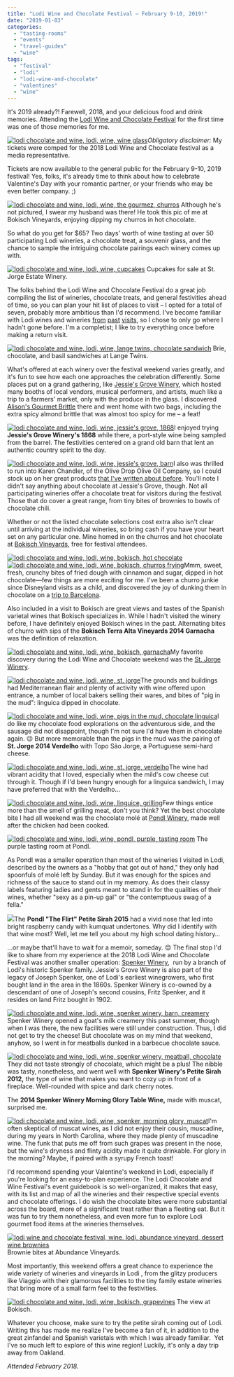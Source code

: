 ```yaml
---
title: "Lodi Wine and Chocolate Festival – February 9-10, 2019!"
date: "2019-01-03"
categories:
  - "tasting-rooms"
  - "events"
  - "travel-guides"
  - "wine"
tags:
  - "festival"
  - "lodi"
  - "lodi-wine-and-chocolate"
  - "valentines"
  - "wine"
---
```


It's 2019 already?! Farewell, 2018, and your delicious food and drink memories. Attending the [Lodi Wine and Chocolate Festival](https://www.lodiwineandchocolate.com/) for the first time was one of those memories for me.

[![lodi chocolate and wine, lodi, wine, wine glass](http://s3.amazonaws.com/thegourmez-wpmedia/2018/09/Lodi-Choc-001-431x500.jpg)](http://s3.amazonaws.com/thegourmez-wpmedia/2018/09/Lodi-Choc-001.jpg)_Obligatory disclaimer:_ My tickets were comped for the 2018 Lodi Wine and Chocolate festival as a media representative.

Tickets are now available to the general public for the February 9-10, 2019 festival! Yes, folks, it's already time to think about how to celebrate Valentine's Day with your romantic partner, or your friends who may be even better company. ;)




<div class="caption">

[![lodi chocolate and wine, lodi, wine, the gourmez, churros](http://s3.amazonaws.com/thegourmez-wpmedia/2018/09/IMG_20180210_152153_425-500x500.jpg)](http://s3.amazonaws.com/thegourmez-wpmedia/2018/09/IMG_20180210_152153_425.jpg) Although he's not pictured, I swear my husband was there! He took this pic of me at Bokisch Vineyards, enjoying dipping my churros in hot chocolate.</div>


So what do you get for $65? Two days' worth of wine tasting at over 50 participating Lodi wineries, a chocolate treat, a souvenir glass, and the chance to sample the intriguing chocolate pairings each winery comes up with.




<div class="caption">

[![lodi chocolate and wine, lodi, wine, cupcakes](http://s3.amazonaws.com/thegourmez-wpmedia/2018/09/Lodi-Choc-009-500x332.jpg)](http://s3.amazonaws.com/thegourmez-wpmedia/2018/09/Lodi-Choc-009.jpg) Cupcakes for sale at St. Jorge Estate Winery.</div>


The folks behind the Lodi Wine and Chocolate Festival do a great job compiling the list of wineries, chocolate treats, and general festivities ahead of time, so you can plan your hit list of places to visit – I opted for a total of seven, probably more ambitious than I'd recommend. I've become familiar with Lodi wines and wineries [from](https://thegourmez.com/blog/2017/12/26/visit-lodi-fora-fun-filled-day-in-the-central-valley/) [past](https://thegourmez.com/blog/2017/10/04/visit-lodi-wines-winemakers-personality/) [visits](https://thegourmez.com/blog/2016/09/04/most-memorable-wines-from-the-2016-wine-bloggers-conference-part-2/), so I chose to only go where I hadn't gone before. I'm a completist; I like to try everything once before making a return visit.




<div class="caption">

[![lodi chocolate and wine, lodi, wine, lange twins, chocolate sandwich](http://s3.amazonaws.com/thegourmez-wpmedia/2018/09/Lodi-Choc-021-500x333.jpg)](http://s3.amazonaws.com/thegourmez-wpmedia/2018/09/Lodi-Choc-021.jpg) Brie, chocolate, and basil sandwiches at Lange Twins.</div>


What's offered at each winery over the festival weekend varies greatly, and it's fun to see how each one approaches the celebration differently. Some places put on a grand gathering, like [Jessie's Grove Winery](http://www.jessiesgrovewinery.com/), which hosted many booths of local vendors, musical performers, and artists, much like a trip to a farmers' market, only with the produce in the glass. I discovered [Alison's Gourmet Brittle](http://www.alisonsalmondbrittle.com/) there and went home with two bags, including the extra spicy almond brittle that was almost too spicy for me – a feat!

[![lodi chocolate and wine, lodi, wine, jessie's grove, 1868](http://s3.amazonaws.com/thegourmez-wpmedia/2018/09/Lodi-Choc-075-333x500.jpg)](http://s3.amazonaws.com/thegourmez-wpmedia/2018/09/Lodi-Choc-075.jpg)I enjoyed trying **Jessie's Grove Winery's 1868** while there, a port-style wine being sampled from the barrel. The festivities centered on a grand old barn that lent an authentic country spirit to the day.

[![lodi chocolate and wine, lodi, wine, jessie's grove, barn](http://s3.amazonaws.com/thegourmez-wpmedia/2018/09/Lodi-Choc-071-500x333.jpg)](http://s3.amazonaws.com/thegourmez-wpmedia/2018/09/Lodi-Choc-071.jpg)I also was thrilled to run into Karen Chandler, of the Olive Drop Olive Oil Company, so I could stock up on her great products [that I've written about before](https://thegourmez.com/blog/2017/07/16/visit-lodi-food/). You'll note I didn't say anything about chocolate at Jessie's Grove, though. Not all participating wineries offer a chocolate treat for visitors during the festival. Those that do cover a great range, from tiny bites of brownies to bowls of chocolate chili.

Whether or not the listed chocolate selections cost extra also isn't clear until arriving at the individual wineries, so bring cash if you have your heart set on any particular one. Mine homed in on the churros and hot chocolate at [Bokisch Vineyards,](http://www.bokischvineyards.com/) free for festival attendees.

[![lodi chocolate and wine, lodi, wine, bokisch, hot chocolate](http://s3.amazonaws.com/thegourmez-wpmedia/2018/09/Lodi-Choc-038-332x500.jpg)](http://s3.amazonaws.com/thegourmez-wpmedia/2018/09/Lodi-Choc-038.jpg) [![lodi chocolate and wine, lodi, wine, bokisch, churros frying](http://s3.amazonaws.com/thegourmez-wpmedia/2018/09/Lodi-Choc-041-408x500.jpg)](http://s3.amazonaws.com/thegourmez-wpmedia/2018/09/Lodi-Choc-041.jpg)Mmm, sweet, fresh, crunchy bites of fried dough with cinnamon and sugar, dipped in hot chocolate—few things are more exciting for me. I've been a churro junkie since Disneyland visits as a child, and discovered the joy of dunking them in chocolate on a [trip to Barcelona](https://thegourmez.com/blog/2016/01/29/barcelona-best-food-travel/).

Also included in a visit to Bokisch are great views and tastes of the Spanish varietal wines that Bokisch specializes in. While I hadn't visited the winery before, I have definitely enjoyed Bokisch wines in the past. Alternating bites of churro with sips of the **Bokisch Terra Alta Vineyards 2014 Garnacha** was the definition of relaxation.

[![lodi chocolate and wine, lodi, wine, bokisch, garnacha](http://s3.amazonaws.com/thegourmez-wpmedia/2018/09/Lodi-Choc-034-333x500.jpg)](http://s3.amazonaws.com/thegourmez-wpmedia/2018/09/Lodi-Choc-034.jpg)My favorite discovery during the Lodi Wine and Chocolate weekend was the [St. Jorge Winery](http://stjorgewinery.com/).

[![lodi chocolate and wine, lodi, wine, st. jorge](http://s3.amazonaws.com/thegourmez-wpmedia/2018/09/Lodi-Choc-013-500x332.jpg)](http://s3.amazonaws.com/thegourmez-wpmedia/2018/09/Lodi-Choc-013.jpg)The grounds and buildings had Mediterranean flair and plenty of activity with wine offered upon entrance, a number of local bakers selling their wares, and bites of "pig in the mud": linguica dipped in chocolate.

[![lodi chocolate and wine, lodi, wine, pigs in the mud, chocolate linguica](http://s3.amazonaws.com/thegourmez-wpmedia/2018/09/IMG_20180210_131141-500x375.jpg)](http://s3.amazonaws.com/thegourmez-wpmedia/2018/09/IMG_20180210_131141.jpg)I do like my chocolate food explorations on the adventurous side, and the sausage did not disappoint, though I'm not sure I'd have them in chocolate again. 😉 But more memorable than the pigs in the mud was the pairing of **St. Jorge 2014 Verdelho** with Topo São Jorge, a Portuguese semi-hard cheese.

[![lodi chocolate and wine, lodi, wine, st. jorge, verdelho](http://s3.amazonaws.com/thegourmez-wpmedia/2018/09/Lodi-Choc-017-500x333.jpg)](http://s3.amazonaws.com/thegourmez-wpmedia/2018/09/Lodi-Choc-017.jpg)The wine had vibrant acidity that I loved, especially when the mild's cow cheese cut through it. Though if I'd been hungry enough for a linguica sandwich, I may have preferred that with the Verdelho…

[![lodi chocolate and wine, lodi, wine, linguice, grilling](http://s3.amazonaws.com/thegourmez-wpmedia/2018/09/Lodi-Choc-004-500x333.jpg)](http://s3.amazonaws.com/thegourmez-wpmedia/2018/09/Lodi-Choc-004.jpg)Few things entice more than the smell of grilling meat, don't you think? Yet the best chocolate bite I had all weekend was the chocolate molé at [Pondl Winery](http://pondlwine.com/), made well after the chicken had been cooked.




<div class="caption">

[![lodi chocolate and wine, lodi, wine, pondl, purple, tasting room](http://s3.amazonaws.com/thegourmez-wpmedia/2018/09/Lodi-Choc-052-500x333.jpg)](http://s3.amazonaws.com/thegourmez-wpmedia/2018/09/Lodi-Choc-052.jpg) The purple tasting room at Pondl.</div>


As Pondl was a smaller operation than most of the wineries I visited in Lodi, described by the owners as a "hobby that got out of hand," they only had spoonfuls of molé left by Sunday. But it was enough for the spices and richness of the sauce to stand out in my memory. As does their classy labels featuring ladies and gents meant to stand in for the qualities of their wines, whether "sexy as a pin-up gal" or "the contemptuous swag of a fella."

[![](http://s3.amazonaws.com/thegourmez-wpmedia/2018/09/Lodi-Choc-055-333x500.jpg)](http://s3.amazonaws.com/thegourmez-wpmedia/2018/09/Lodi-Choc-055.jpg)The **Pondl "The Flirt" Petite Sirah 2015** had a vivid nose that led into bright raspberry candy with kumquat undertones. Why did I identify with that wine most? Well, let me tell you about my high school dating history…

…or maybe that'll have to wait for a memoir, someday. 😊 The final stop I'd like to share from my experience at the 2018 Lodi Wine and Chocolate Festival was another smaller operation: [Spenker Winery](http://www.spenkerwinery.com/),  run by a branch of Lodi's historic Spenker family. Jessie's Grove Winery is also part of the legacy of Joseph Spenker, one of Lodi's earliest winegrowers, who first bought land in the area in the 1860s. Spenker Winery is co-owned by a descendant of one of Joseph's second cousins, Fritz Spenker, and it resides on land Fritz bought in 1902.

[![lodi chocolate and wine, lodi, wine, spenker winery, barn, creamery](http://s3.amazonaws.com/thegourmez-wpmedia/2018/09/Lodi-Choc-050-500x333.jpg)](http://s3.amazonaws.com/thegourmez-wpmedia/2018/09/Lodi-Choc-050.jpg)Spenker Winery opened a goat's milk creamery this past summer, though when I was there, the new facilities were still under construction. Thus, I did not get to try the cheese! But chocolate was on my mind that weekend, anyhow, so I went in for meatballs dunked in a barbecue chocolate sauce.

[![lodi chocolate and wine, lodi, wine, spenker winery, meatball, chocolate](http://s3.amazonaws.com/thegourmez-wpmedia/2018/09/Lodi-Choc-049-500x454.jpg)](http://s3.amazonaws.com/thegourmez-wpmedia/2018/09/Lodi-Choc-049.jpg)They did not taste strongly of chocolate, which might be a plus! The nibble was tasty, nonetheless, and went well with **Spenker Winery's Petite Sirah 2012,** the type of wine that makes you want to cozy up in front of a fireplace. Well-rounded with spice and dark cherry notes.

The **2014 Spenker Winery Morning Glory Table Wine,** made with muscat, surprised me.

[![lodi chocolate and wine, lodi, wine, spenker, morning glory, muscat](http://s3.amazonaws.com/thegourmez-wpmedia/2018/09/Lodi-Choc-046-333x500.jpg)](http://s3.amazonaws.com/thegourmez-wpmedia/2018/09/Lodi-Choc-046.jpg)I'm often skeptical of muscat wines, as I did not enjoy their cousin, muscadine, during my years in North Carolina, where they made plenty of muscadine wine. The funk that puts me off from such grapes was present in the nose, but the wine's dryness and flinty acidity made it quite drinkable. For glory in the morning? Maybe, if paired with a syrupy French toast!

I'd recommend spending your Valentine's weekend in Lodi, especially if you're looking for an easy-to-plan experience. The Lodi Chocolate and Wine Festival's event guidebook is so well-organized, it makes that easy, with its list and map of all the wineries and their respective special events and chocolate offerings. I do wish the chocolate bites were more substantial across the board, more of a significant treat rather than a fleeting eat. But it was fun to try them nonetheless, and even more fun to explore Lodi gourmet food items at the wineries themselves.




<div class="caption">

[![lodi wine and chocolate festival, wine, lodi, abundance vineyard, dessert wine brownies](http://s3.amazonaws.com/thegourmez-wpmedia/2018/09/Lodi-Choc-064-400x500.jpg)](http://s3.amazonaws.com/thegourmez-wpmedia/2018/09/Lodi-Choc-064.jpg) Brownie bites at Abundance Vineyards.</div>


Most importantly, this weekend offers a great chance to experience the wide variety of wineries and vineyards in Lodi , from the glitzy producers like Viaggio with their glamorous facilities to the tiny family estate wineries that bring more of a small farm feel to the festivities.




<div class="caption">

[![lodi chocolate and wine, lodi, wine, bokisch, grapevines](http://s3.amazonaws.com/thegourmez-wpmedia/2018/09/Lodi-Choc-029-500x335.jpg)](http://s3.amazonaws.com/thegourmez-wpmedia/2018/09/Lodi-Choc-029.jpg) The view at Bokisch.</div>


Whatever you choose, make sure to try the petite sirah coming out of Lodi. Writing this has made me realize I've become a fan of it, in addition to the great zinfandel and Spanish varietals with which I was already familiar.  Yet I've so much left to explore of this wine region! Luckily, it's only a day trip away from Oakland.

_Attended February 2018._
